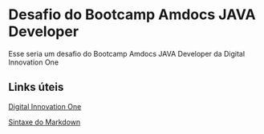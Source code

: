 # Desafio do Bootcamp Amdocs JAVA Developer
Esse seria um desafio do Bootcamp Amdocs JAVA Developer da Digital Innovation One 

## Links úteis

[Digital Innovation One](https://dio.me/sign-up?ref=VLWCFYHVC6)

[Sintaxe do Markdown](https://www.markdownguide.org)
